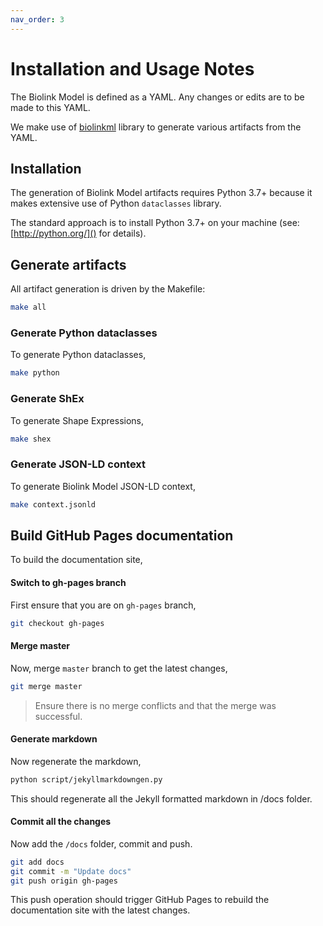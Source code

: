 ```yaml
---
nav_order: 3
---
```


# Installation and Usage Notes

The Biolink Model is defined as a YAML. Any changes or edits are to be made to this YAML.

We make use of [biolinkml](https://github.com/biolink/biolinkml) library to generate various artifacts from the YAML. 


## Installation

The generation of Biolink Model artifacts requires Python 3.7+ because it makes extensive use of 
Python `dataclasses` library. 

The standard approach is to install Python 3.7+ on your machine (see: [http://python.org/]() for details).


## Generate artifacts

All artifact generation is driven by the Makefile:

```bash
make all
```

### Generate Python dataclasses

To generate Python dataclasses,
```bash
make python
```

### Generate ShEx

To generate Shape Expressions,
```bash
make shex
```

### Generate JSON-LD context

To generate Biolink Model JSON-LD context,
```bash
make context.jsonld
```

## Build GitHub Pages documentation

To build the documentation site,

#### Switch to gh-pages branch

First ensure that you are on `gh-pages` branch,
```bash
git checkout gh-pages
```

#### Merge master

Now, merge `master` branch to get the latest changes,
```bash
git merge master
```

> Ensure there is no merge conflicts and that the merge was successful.

#### Generate markdown

Now regenerate the markdown,
```bash
python script/jekyllmarkdowngen.py
```

This should regenerate all the Jekyll formatted markdown in /docs folder.

#### Commit all the changes

Now add the `/docs` folder, commit and push.
```bash
git add docs
git commit -m "Update docs"
git push origin gh-pages
```

This push operation should trigger GitHub Pages to rebuild the documentation site with the latest changes.

